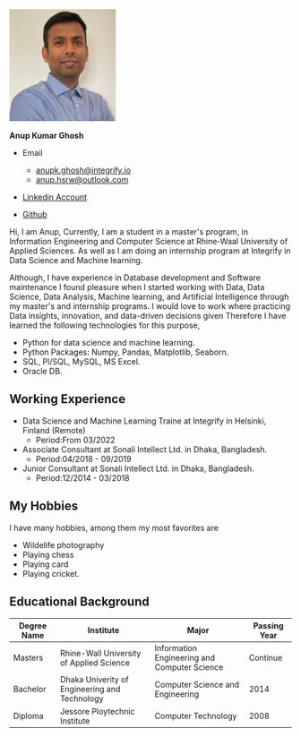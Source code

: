 <img src = "profile-img.jpeg" height = 200 width = 190>

**Anup Kumar Ghosh**
- Email 
    - anupk.ghosh@integrify.io
    - anup.hsrw@outlook.com
    
- [Linkedin Account](https://www.linkedin.com/in/anup-ghosh-hsrw/)
- [Github](https://github.com/anupghosh-git) 

Hi, I am Anup,
Currently, I am a student in a master's program, in Information Engineering and Computer Science at Rhine-Waal University of Applied Sciences. As well as I am doing an internship program at Integrify in Data Science and Machine learning.

Although, I have experience in Database development and Software maintenance I found pleasure when I started working with  Data, Data Science, Data Analysis, Machine learning, and Artificial Intelligence through my master's and internship programs. I would love to work where practicing Data insights, innovation, and data-driven decisions given
Therefore I have learned the following technologies for this purpose,
- Python for data science and machine learning.
- Python Packages: Numpy, Pandas, Matplotlib, Seaborn.
- SQL, Pl/SQL, MySQL, MS Excel.
- Oracle DB.

## Working Experience
- Data Science and Machine Learning Traine at Integrify in Helsinki, Finland (Remote)<br>
    - Period:From 03/2022
- Associate Consultant at Sonali Intellect Ltd. in Dhaka, Bangladesh.<br>
    - Period:04/2018 - 09/2019<br>
- Junior Consultant at Sonali Intellect Ltd. in Dhaka, Bangladesh.<br>
    - Period:12/2014 - 03/2018<br>


## My Hobbies
I have many hobbies, among them my most favorites are

- Wildelife photography
- Playing chess
- Playing card 
- Playing cricket.

##  Educational Background

|Degree Name|Institute|Major|Passing Year|
|----|-----|----|----|
|Masters|Rhine-Wall University of Applied Science|Information Engineering and Computer Science|Continue|
|Bachelor|Dhaka Univerity of Engineering and Technology|Computer Science and Engineering|2014|
|Diploma|Jessore Ploytechnic Institute|Computer Technology|2008|



